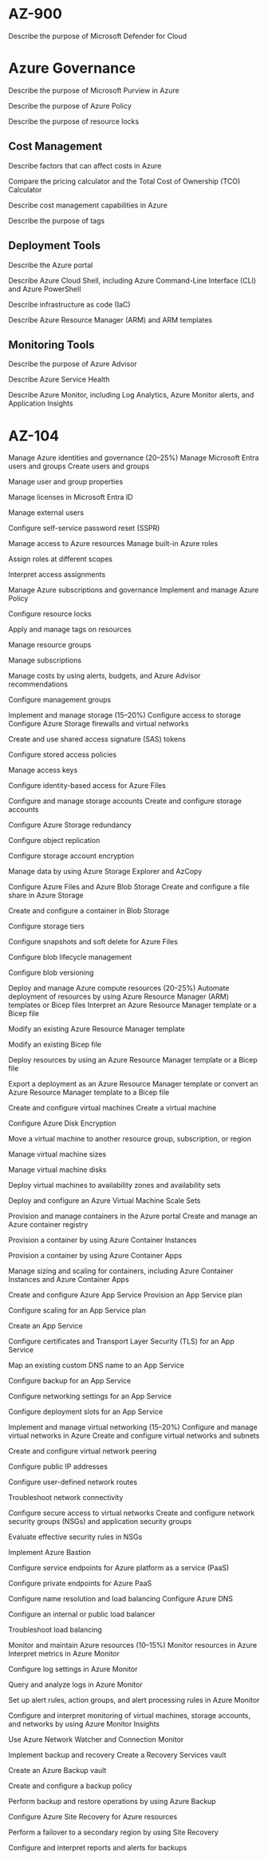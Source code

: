 # AZ-900

Describe the purpose of Microsoft Defender for Cloud

# Azure Governance

Describe the purpose of Microsoft Purview in Azure

Describe the purpose of Azure Policy

Describe the purpose of resource locks

## Cost Management
Describe factors that can affect costs in Azure

Compare the pricing calculator and the Total Cost of Ownership (TCO) Calculator

Describe cost management capabilities in Azure

Describe the purpose of tags

## Deployment Tools

Describe the Azure portal

Describe Azure Cloud Shell, including Azure Command-Line Interface (CLI) and Azure PowerShell

Describe infrastructure as code (IaC)

Describe Azure Resource Manager (ARM) and ARM templates

## Monitoring Tools

Describe the purpose of Azure Advisor

Describe Azure Service Health

Describe Azure Monitor, including Log Analytics, Azure Monitor alerts, and Application Insights

# AZ-104
Manage Azure identities and governance (20–25%)
Manage Microsoft Entra users and groups
Create users and groups

Manage user and group properties

Manage licenses in Microsoft Entra ID

Manage external users

Configure self-service password reset (SSPR)

Manage access to Azure resources
Manage built-in Azure roles

Assign roles at different scopes

Interpret access assignments

Manage Azure subscriptions and governance
Implement and manage Azure Policy

Configure resource locks

Apply and manage tags on resources

Manage resource groups

Manage subscriptions

Manage costs by using alerts, budgets, and Azure Advisor recommendations

Configure management groups

Implement and manage storage (15–20%)
Configure access to storage
Configure Azure Storage firewalls and virtual networks

Create and use shared access signature (SAS) tokens

Configure stored access policies

Manage access keys

Configure identity-based access for Azure Files

Configure and manage storage accounts
Create and configure storage accounts

Configure Azure Storage redundancy

Configure object replication

Configure storage account encryption

Manage data by using Azure Storage Explorer and AzCopy

Configure Azure Files and Azure Blob Storage
Create and configure a file share in Azure Storage

Create and configure a container in Blob Storage

Configure storage tiers

Configure snapshots and soft delete for Azure Files

Configure blob lifecycle management

Configure blob versioning

Deploy and manage Azure compute resources (20–25%)
Automate deployment of resources by using Azure Resource Manager (ARM) templates or Bicep files
Interpret an Azure Resource Manager template or a Bicep file

Modify an existing Azure Resource Manager template

Modify an existing Bicep file

Deploy resources by using an Azure Resource Manager template or a Bicep file

Export a deployment as an Azure Resource Manager template or convert an Azure Resource Manager template to a Bicep file

Create and configure virtual machines
Create a virtual machine

Configure Azure Disk Encryption

Move a virtual machine to another resource group, subscription, or region

Manage virtual machine sizes

Manage virtual machine disks

Deploy virtual machines to availability zones and availability sets

Deploy and configure an Azure Virtual Machine Scale Sets

Provision and manage containers in the Azure portal
Create and manage an Azure container registry

Provision a container by using Azure Container Instances

Provision a container by using Azure Container Apps

Manage sizing and scaling for containers, including Azure Container Instances and Azure Container Apps

Create and configure Azure App Service
Provision an App Service plan

Configure scaling for an App Service plan

Create an App Service

Configure certificates and Transport Layer Security (TLS) for an App Service

Map an existing custom DNS name to an App Service

Configure backup for an App Service

Configure networking settings for an App Service

Configure deployment slots for an App Service

Implement and manage virtual networking (15–20%)
Configure and manage virtual networks in Azure
Create and configure virtual networks and subnets

Create and configure virtual network peering

Configure public IP addresses

Configure user-defined network routes

Troubleshoot network connectivity

Configure secure access to virtual networks
Create and configure network security groups (NSGs) and application security groups

Evaluate effective security rules in NSGs

Implement Azure Bastion

Configure service endpoints for Azure platform as a service (PaaS)

Configure private endpoints for Azure PaaS

Configure name resolution and load balancing
Configure Azure DNS

Configure an internal or public load balancer

Troubleshoot load balancing

Monitor and maintain Azure resources (10–15%)
Monitor resources in Azure
Interpret metrics in Azure Monitor

Configure log settings in Azure Monitor

Query and analyze logs in Azure Monitor

Set up alert rules, action groups, and alert processing rules in Azure Monitor

Configure and interpret monitoring of virtual machines, storage accounts, and networks by using Azure Monitor Insights

Use Azure Network Watcher and Connection Monitor

Implement backup and recovery
Create a Recovery Services vault

Create an Azure Backup vault

Create and configure a backup policy

Perform backup and restore operations by using Azure Backup

Configure Azure Site Recovery for Azure resources

Perform a failover to a secondary region by using Site Recovery

Configure and interpret reports and alerts for backups